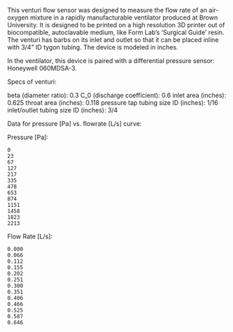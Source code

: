 This venturi flow sensor was designed to measure the flow rate of an air-oxygen mixture in a rapidly manufacturable ventilator produced at Brown University. It is designed to be printed on a high resolution 3D printer out of biocompatible, autoclavable medium, like Form Lab’s ‘Surgical Guide’ resin. The venturi has barbs on its inlet and outlet so that it can be placed inline with 3/4" ID tygon tubing. The device is modeled in inches.

In the ventilator, this device is paired with a differential pressure sensor: Honeywell 060MDSA-3.

Specs of venturi:

beta (diameter ratio): 0.3
C_0 (discharge coefficient): 0.6
inlet area (inches): 0.625
throat area (inches): 0.118
pressure tap tubing size ID (inches): 1/16 
inlet/outlet tubing size ID (inches): 3/4 


Data for pressure [Pa] vs. flowrate [L/s] curve:

Pressure [Pa]:

    0
    23
    67
    127
    217
    335
    478
    653
    874
    1151
    1458
    1823
    2213


Flow Rate [L/s]:

    0.000
    0.066
    0.112
    0.155
    0.202
    0.251
    0.300
    0.351
    0.406
    0.466
    0.525
    0.587
    0.646

